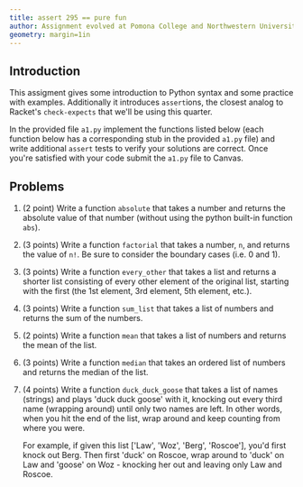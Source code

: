 ```yaml
---
title: assert 295 == pure fun
author: Assignment evolved at Pomona College and Northwestern University through several instructors' offerings.
geometry: margin=1in
---
```


## Introduction

This assigment gives some introduction to Python syntax and some practice with examples. Additionally it introduces `assert`ions, the closest analog to Racket's `check-expects` that we'll be using this quarter.

In the provided file `a1.py` implement the functions listed below (each function below has a corresponding stub in the provided `a1.py` file) and write additional `assert` tests to verify your solutions are correct. Once you're satisfied with your code submit the `a1.py` file to Canvas.

## Problems

1. (2 point) Write a function `absolute` that takes a number and returns the absolute value of that number (without using the python built-in function `abs`).
2. (3 points) Write a function `factorial` that takes a number, `n`, and returns the value of `n!`. Be sure to consider the boundary cases (i.e. 0 and 1).
3. (3 points) Write a function `every_other` that takes a list and returns a shorter list consisting of every other element of the original list, starting with the first (the 1st element, 3rd element, 5th element, etc.).
4. (3 points) Write a function `sum_list` that takes a list of numbers and returns the sum of the numbers.
5. (2 points) Write a function `mean` that takes a list of numbers and returns the mean of the list.
6. (3 points) Write a function `median` that takes an ordered list of numbers and returns the median of the list.
7. (4 points) Write a function `duck_duck_goose` that takes a list of names (strings) and plays 'duck duck goose' with it, knocking out every third name (wrapping around) until only two names are left. In other words, when you hit the end of the list, wrap around and keep counting from where you were.

    For example, if given this list ['Law', 'Woz', 'Berg', 'Roscoe'], you'd first
    knock out Berg. Then first 'duck' on Roscoe, wrap around to 'duck' on Law and
    'goose' on Woz - knocking her out and leaving only Law and Roscoe.
